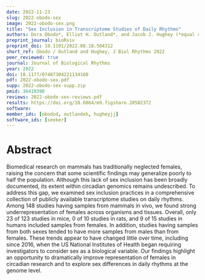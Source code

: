 ```yaml
---
date: 2022-11-23
slug: 2022-obodo-sex
image: 2022-obodo-sex.png
title: "Sex Inclusion in Transcriptome Studies of Daily Rhythms"
authors: Dora Obodo*, Elliot H. Outland*, and Jacob J. Hughey (*equal contribution)
preprint_journal: bioRxiv
preprint_doi: 10.1101/2022.08.18.504312
short_ref: Obodo / Outland and Hughey, J Biol Rhythms 2022
peer_reviewed: true
journal: Journal of Biological Rhythms
year: 2022
doi: 10.1177/07487304221134160
pdf: 2022-obodo-sex.pdf
supp: 2022-obodo-sex-supp.zip
pmid: 36419398
reviews: 2022-obodo-sex-reviews.pdf
results: https://doi.org/10.6084/m9.figshare.20502372
software:
member_ids: [obodod, outlandeh, hugheyjj]
software_ids: [seeker]
---
```


# Abstract

Biomedical research on mammals has traditionally neglected females, raising the concern that some scientific findings may generalize poorly to half the population. Although this lack of sex inclusion has been broadly documented, its extent within circadian genomics remains undescribed. To address this gap, we examined sex inclusion practices in a comprehensive collection of publicly available transcriptome studies on daily rhythms. Among 148 studies having samples from mammals in vivo, we found strong underrepresentation of females across organisms and tissues. Overall, only 23 of 123 studies in mice, 0 of 10 studies in rats, and 9 of 15 studies in humans included samples from females. In addition, studies having samples from both sexes tended to have more samples from males than from females. These trends appear to have changed little over time, including since 2016, when the US National Institutes of Health began requiring investigators to consider sex as a biological variable. Our findings highlight an opportunity to dramatically improve representation of females in circadian research and to explore sex differences in daily rhythms at the genome level.
